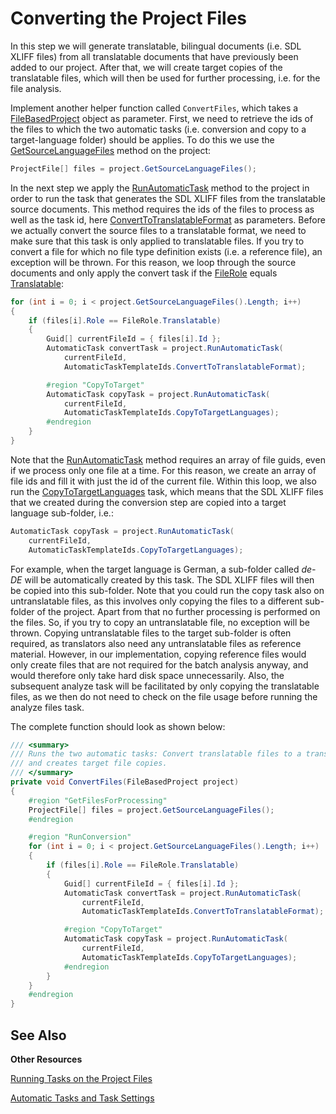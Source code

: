 Converting the Project Files
==

In this step we will generate translatable, bilingual documents (i.e. SDL XLIFF files) from all translatable documents that have previously been added to our project. After that, we will create target copies of the translatable files, which will then be used for further processing, i.e. for the file analysis.

Implement another helper function called ```ConvertFiles```, which takes a [FileBasedProject](../../api/projectautomation/Sdl.ProjectAutomation.FileBased.FileBasedProject.yml) object as parameter. First, we need to retrieve the ids of the files to which the two automatic tasks (i.e. conversion and copy to a target-language folder) should be applies. To do this we use the [GetSourceLanguageFiles](../../api/projectautomation/Sdl.ProjectAutomation.FileBased.FileBasedProject.yml#Sdl_ProjectAutomation_FileBased_FileBasedProject_GetSourceLanguageFiles) method on the project:

```cs
ProjectFile[] files = project.GetSourceLanguageFiles();
```

In the next step we apply the [RunAutomaticTask](../../api/projectautomation/Sdl.ProjectAutomation.FileBased.FileBasedProject.yml#Sdl_ProjectAutomation_FileBased_FileBasedProject_RunAutomaticTask_System_Guid___System_String_) method to the project in order to run the task that generates the SDL XLIFF files from the translatable source documents. This method requires the ids of the files to process as well as the task id, here [ConvertToTranslatableFormat](../../api/projectautomation/Sdl.ProjectAutomation.Core.AutomaticTaskTemplateIds.yml#Sdl_ProjectAutomation_Core_AutomaticTaskTemplateIds_ConvertToTranslatableFormat) as parameters. Before we actually convert the source files to a translatable format, we need to make sure that this task is only applied to translatable files. If you try to convert a file for which no file type definition exists (i.e. a reference file), an exception will be thrown. For this reason, we loop through the source documents and only apply the convert task if the [FileRole](../../api/projectautomation/Sdl.ProjectAutomation.Core.FileRole.yml) equals [Translatable](../../api/projectautomation/Sdl.ProjectAutomation.Core.FileRole.yml#fields):


```cs
for (int i = 0; i < project.GetSourceLanguageFiles().Length; i++)
{
    if (files[i].Role == FileRole.Translatable)
    {
        Guid[] currentFileId = { files[i].Id };
        AutomaticTask convertTask = project.RunAutomaticTask(
            currentFileId,
            AutomaticTaskTemplateIds.ConvertToTranslatableFormat);

        #region "CopyToTarget"
        AutomaticTask copyTask = project.RunAutomaticTask(
            currentFileId,
            AutomaticTaskTemplateIds.CopyToTargetLanguages);
        #endregion
    }
}
```

Note that the [RunAutomaticTask](../../api/projectautomation/Sdl.ProjectAutomation.FileBased.FileBasedProject.yml#Sdl_ProjectAutomation_FileBased_FileBasedProject_RunAutomaticTask_System_Guid___System_String_) method requires an array of file guids, even if we process only one file at a time. For this reason, we create an array of file ids and fill it with just the id of the current file. Within this loop, we also run the [CopyToTargetLanguages](../../api/projectautomation/Sdl.ProjectAutomation.Core.AutomaticTaskTemplateIds.yml#Sdl_ProjectAutomation_Core_AutomaticTaskTemplateIds_CopyToTargetLanguages) task, which means that the SDL XLIFF files that we created during the conversion step are copied into a target language sub-folder, i.e.:

```cs
AutomaticTask copyTask = project.RunAutomaticTask(
    currentFileId,
    AutomaticTaskTemplateIds.CopyToTargetLanguages);
```

For example, when the target language is German, a sub-folder called *de-DE* will be automatically created by this task. The SDL XLIFF files will then be copied into this sub-folder. Note that you could run the copy task also on untranslatable files, as this involves only copying the files to a different sub-folder of the project. Apart from that no further processing is performed on the files. So, if you try to copy an untranslatable file, no exception will be thrown. Copying untranslatable files to the target sub-folder is often required, as translators also need any untranslatable files as reference material. However, in our implementation, copying reference files would only create files that are not required for the batch analysis anyway, and would therefore only take hard disk space unnecessarily. Also, the subsequent analyze task will be facilitated by only copying the translatable files, as we then do not need to check on the file usage before running the analyze files task.

The complete function should look as shown below:

```cs
/// <summary>
/// Runs the two automatic tasks: Convert translatable files to a translatable format (i.e. SDL XLIFF)
/// and creates target file copies.
/// </summary> 
private void ConvertFiles(FileBasedProject project)
{
    #region "GetFilesForProcessing"
    ProjectFile[] files = project.GetSourceLanguageFiles();
    #endregion

    #region "RunConversion"
    for (int i = 0; i < project.GetSourceLanguageFiles().Length; i++)
    {
        if (files[i].Role == FileRole.Translatable)
        {
            Guid[] currentFileId = { files[i].Id };
            AutomaticTask convertTask = project.RunAutomaticTask(
                currentFileId,
                AutomaticTaskTemplateIds.ConvertToTranslatableFormat);

            #region "CopyToTarget"
            AutomaticTask copyTask = project.RunAutomaticTask(
                currentFileId,
                AutomaticTaskTemplateIds.CopyToTargetLanguages);
            #endregion
        }
    }
    #endregion
}
```

See Also
--

**Other Resources**


[Running Tasks on the Project Files](running_tasks_on_project_files.md)

[Automatic Tasks and Task Settings](automatic_tasks_and_task_settings.md)